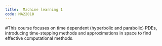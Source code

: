 ```yaml
---
title:  Machine learning 1
code: MA22018
---
```

#This course focuses on time dependent (hyperbolic and parabolic) PDEs, introducing time-stepping methods and approximations in space to find effective computational methods.